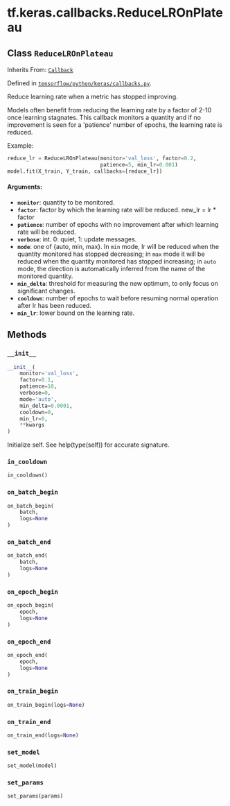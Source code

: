 <div itemscope itemtype="http://developers.google.com/ReferenceObject">
<meta itemprop="name" content="tf.keras.callbacks.ReduceLROnPlateau" />
<meta itemprop="property" content="__init__"/>
<meta itemprop="property" content="in_cooldown"/>
<meta itemprop="property" content="on_batch_begin"/>
<meta itemprop="property" content="on_batch_end"/>
<meta itemprop="property" content="on_epoch_begin"/>
<meta itemprop="property" content="on_epoch_end"/>
<meta itemprop="property" content="on_train_begin"/>
<meta itemprop="property" content="on_train_end"/>
<meta itemprop="property" content="set_model"/>
<meta itemprop="property" content="set_params"/>
</div>

# tf.keras.callbacks.ReduceLROnPlateau

## Class `ReduceLROnPlateau`

Inherits From: [`Callback`](../../../tf/keras/callbacks/Callback.md)



Defined in [`tensorflow/python/keras/callbacks.py`](https://www.tensorflow.org/code/tensorflow/python/keras/callbacks.py).

Reduce learning rate when a metric has stopped improving.

Models often benefit from reducing the learning rate by a factor
of 2-10 once learning stagnates. This callback monitors a
quantity and if no improvement is seen for a 'patience' number
of epochs, the learning rate is reduced.

Example:

```python
reduce_lr = ReduceLROnPlateau(monitor='val_loss', factor=0.2,
                              patience=5, min_lr=0.001)
model.fit(X_train, Y_train, callbacks=[reduce_lr])
```

#### Arguments:

* <b>`monitor`</b>: quantity to be monitored.
* <b>`factor`</b>: factor by which the learning rate will
        be reduced. new_lr = lr * factor
* <b>`patience`</b>: number of epochs with no improvement
        after which learning rate will be reduced.
* <b>`verbose`</b>: int. 0: quiet, 1: update messages.
* <b>`mode`</b>: one of {auto, min, max}. In `min` mode,
        lr will be reduced when the quantity
        monitored has stopped decreasing; in `max`
        mode it will be reduced when the quantity
        monitored has stopped increasing; in `auto`
        mode, the direction is automatically inferred
        from the name of the monitored quantity.
* <b>`min_delta`</b>: threshold for measuring the new optimum,
        to only focus on significant changes.
* <b>`cooldown`</b>: number of epochs to wait before resuming
        normal operation after lr has been reduced.
* <b>`min_lr`</b>: lower bound on the learning rate.

## Methods

<h3 id="__init__"><code>__init__</code></h3>

``` python
__init__(
    monitor='val_loss',
    factor=0.1,
    patience=10,
    verbose=0,
    mode='auto',
    min_delta=0.0001,
    cooldown=0,
    min_lr=0,
    **kwargs
)
```

Initialize self.  See help(type(self)) for accurate signature.

<h3 id="in_cooldown"><code>in_cooldown</code></h3>

``` python
in_cooldown()
```



<h3 id="on_batch_begin"><code>on_batch_begin</code></h3>

``` python
on_batch_begin(
    batch,
    logs=None
)
```



<h3 id="on_batch_end"><code>on_batch_end</code></h3>

``` python
on_batch_end(
    batch,
    logs=None
)
```



<h3 id="on_epoch_begin"><code>on_epoch_begin</code></h3>

``` python
on_epoch_begin(
    epoch,
    logs=None
)
```



<h3 id="on_epoch_end"><code>on_epoch_end</code></h3>

``` python
on_epoch_end(
    epoch,
    logs=None
)
```



<h3 id="on_train_begin"><code>on_train_begin</code></h3>

``` python
on_train_begin(logs=None)
```



<h3 id="on_train_end"><code>on_train_end</code></h3>

``` python
on_train_end(logs=None)
```



<h3 id="set_model"><code>set_model</code></h3>

``` python
set_model(model)
```



<h3 id="set_params"><code>set_params</code></h3>

``` python
set_params(params)
```





